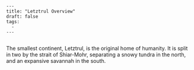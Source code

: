 ```
---
title: "Letztrul Overview"
draft: false
tags:
  - 
---
 
```

The smallest continent, Letztrul, is the original home of humanity. It is split in two by the strait of Shiar-Mohr, separating a snowy tundra in the north, and an expansive savannah in the south.   
